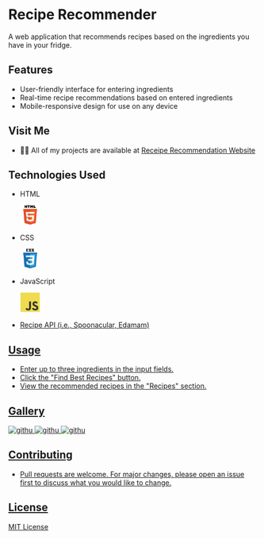 # Recipe Recommender
A web application that recommends recipes based on the ingredients you have in your fridge.

## Features
- User-friendly interface for entering ingredients
- Real-time recipe recommendations based on entered ingredients
- Mobile-responsive design for use on any device

## Visit Me

- 👨‍💻 All of my projects are available at <a href="https://receiperecommender.netlify.app" target="_blank">Receipe Recommendation Website</a>

## Technologies Used
- HTML<p align="left"> 
<a href="https://www.w3.org/html/" target="_blank" rel="noreferrer"> <img src="https://raw.githubusercontent.com/devicons/devicon/master/icons/html5/html5-original-wordmark.svg" alt="html5" width="40" height="40"/> </a></p>
- CSS<p align="left"> 
<a href="https://www.w3schools.com/css/" target="_blank" rel="noreferrer"> <img src="https://raw.githubusercontent.com/devicons/devicon/master/icons/css3/css3-original-wordmark.svg" alt="css3" width="40" height="40"/> </a></p>
- JavaScript<p align="left"> 
<a href="https://developer.mozilla.org/en-US/docs/Web/JavaScript" target="_blank" rel="noreferrer"> <img src="https://raw.githubusercontent.com/devicons/devicon/master/icons/javascript/javascript-original.svg" alt="javascript" width="40" height="40"/></p>
- Recipe API (i.e., Spoonacular, Edamam)


## Usage
- Enter up to three ingredients in the input fields.
- Click the "Find Best Recipes" button.
- View the recommended recipes in the "Recipes" section.

## Gallery 

![githu](https://i.postimg.cc/66LXMC44/Screenshot-20240603-100438.png)
![githu](https://i.postimg.cc/qqLHgdHx/Screenshot-20240603-100608.png)
![githu](https://i.postimg.cc/MHx8WpNG/Screenshot-20240603-100912.png)


## Contributing
- Pull requests are welcome. For major changes, please open an issue first to discuss what you would like to change.

## License
[MIT License](LICENSE)

